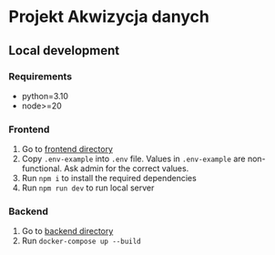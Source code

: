 # Projekt Akwizycja danych

## Local development

### Requirements

- python=3.10
- node>=20

### Frontend

1. Go to [frontend directory](frontend)
2. Copy `.env-example` into `.env` file. Values in `.env-example` are non-functional. Ask admin for the correct values.
3. Run `npm i` to install the required dependencies
4. Run `npm run dev` to run local server

### Backend

1. Go to [backend directory](backend)
2. Run `docker-compose up --build`
